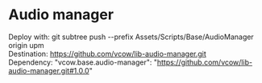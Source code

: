 # Audio manager
Deploy with: git subtree push --prefix Assets/Scripts/Base/AudioManager origin upm  
Destination: https://github.com/vcow/lib-audio-manager.git  
Dependency: "vcow.base.audio-manager": "https://github.com/vcow/lib-audio-manager.git#1.0.0"  
